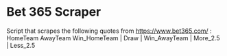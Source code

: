 # Bet 365 Scraper
Script that scrapes the following quotes from https://www.bet365.com/ :
HomeTeam AwayTeam Win_HomeTeam | Draw | Win_AwayTeam | More_2.5 | Less_2.5
